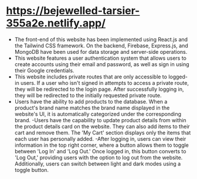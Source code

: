 # https://bejewelled-tarsier-355a2e.netlify.app/

- The front-end of this website has been implemented using React.js and the Tailwind CSS framework. On the backend, Firebase, Express.js, and MongoDB have been used for data storage and server-side operations.
- This website features a user authentication system that allows users to create accounts using their email and password, as well as sign in using their Google credentials.
- This website includes private routes that are only accessible to logged-in users. If a user who isn't signed in attempts to access a private route, they will be redirected to the login page. After successfully logging in, they will be redirected to the initially requested private route.
- Users have the ability to add products to the database. When a product's brand name matches the brand name displayed in the website's UI, it is automatically categorized under the corresponding brand.
-Users have the capability to update product details from within the product details card on the website. They can also add items to their cart and remove them. The 'My Cart' section displays only the items that each user has personally added.
-After logging in, users can view their information in the top right corner, where a button allows them to toggle between 'Log In' and 'Log Out.' Once logged in, this button converts to 'Log Out,' providing users with the option to log out from the website. Additionally, users can switch between light and dark modes using a toggle button.
